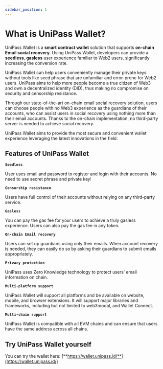 ```yaml
---
sidebar_position: 1
---
```


# What is UniPass Wallet?

UniPass Wallet is a **smart contract wallet** solution that supports **on-chain Email social recovery**. Using UniPass Wallet, developers can provide a **seedless**, **gasless** user experience familiar to Web2 users, significantly increasing the conversion rate.

UniPass Wallet can help users conveniently manage their private keys without tools like seed phrase that are unfamiliar and error-prone for Web2 users. UniPass aims to help more people become a true citizen of Web3 and own a decentralized identity (DID), thus making  no compromise on security and censorship resistance.

Through our state-of-the-art on-chain email social recovery solution, users can choose people with no Web3 experience as the guardians of their accounts, who can assist users in social recovery using nothing more than their email accounts. Thanks to the on-chain implementation, no third-party server is needed to achieve social recovery.

UniPass Wallet aims to provide the most secure and convenient wallet experience leveraging the latest innovations in the field.

## Features of UniPass Wallet

**`Seedless`**

User uses email and password to register and login with their accounts. No need to use secret phrase and private key!

**`Censorship resistance`**

Users have full control of their accounts without relying on any third-party service. 

**`Gasless`**

You can pay the gas fee for your users to achieve a truly gasless experience. Users can also pay the gas fee in any token.

**`On-chain Email recovery`**

Users can set up guardians using only their emails. When account recovery is needed, they can easily do so by asking their guardians to submit emails appropriately.

**`Privacy protection`**

UniPass uses Zero Knowledge technology to protect users’ email information on chain.

**`Multi-platform support`**

UniPass Wallet will support all platforms and be available on website, mobile, and browser extensions. It will support major libraries and frameworks, including but not limited to web3modal, and Wallet Connect.

**`Multi-chain support`**

UniPass Wallet is compatible with all EVM chains and can ensure that users have the same address across all chains.

## Try UniPass Wallet yourself

You can try the wallet here: [**https://wallet.unipass.id/**](https://wallet.unipass.id/)
